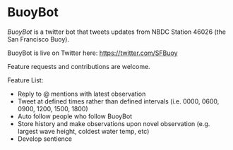 # BuoyBot

*BuoyBot* is a twitter bot that tweets updates from NBDC Station 46026 (the San Francisco Buoy).

BuoyBot is live on Twitter here: https://twitter.com/SFBuoy

Feature requests and contributions are welcome.

Feature List:
- Reply to @ mentions with latest observation
- Tweet at defined times rather than defined intervals (i.e. 0000, 0600, 0900, 1200, 1500, 1800)
- Auto follow people who follow BuoyBot
- Store history and make observations upon novel observation (e.g. largest wave height, coldest water temp, etc)
- Develop sentience